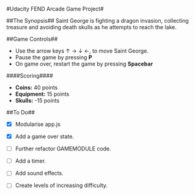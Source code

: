 #Udacity FEND Arcade Game Project#

##The Synopsis##
Saint George is fighting a dragon invasion, collecting treasure and avoiding death skulls as he attempts to reach the lake.

##Game Controls##

- Use the arrow keys &#8593; &#8594; &#8595; &#8592;, to move Saint George.
- Pause the game by pressing **P**
- On game over, restart the game by pressing **Spacebar**


####Scoring####
- **Coins:**		40 points
- **Equipment:**	15 points
- **Skulls:**		-15 points

##To Do##

- [x] Modularise app.js
- [x] Add a game over state.
- [ ] Further refactor GAMEMODULE code.
- [ ] Add a timer.
- [ ] Add sound effects.
- [ ] Create levels of increasing difficulty.




